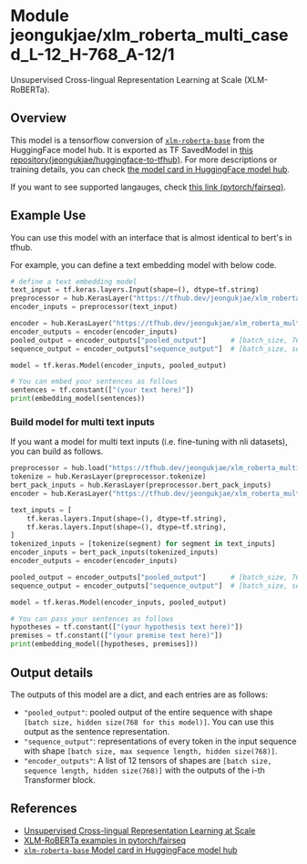 # Module jeongukjae/xlm_roberta_multi_cased_L-12_H-768_A-12/1

Unsupervised Cross-lingual Representation Learning at Scale (XLM-RoBERTa).

<!-- asset-path: https://storage.googleapis.com/jeongukjae-tf-models/RoBERTa/xlm_roberta_cased_L-12_H-768_A-12.tar.gz -->
<!-- network-architecture: transformer -->
<!-- task: text-embedding -->
<!-- fine-tunable: true -->
<!-- license: mit -->
<!-- format: saved_model_2 -->
<!-- language: ar -->
<!-- language: as -->
<!-- language: bg -->
<!-- language: bn -->
<!-- language: ca -->
<!-- language: cs -->
<!-- language: da -->
<!-- language: de -->
<!-- language: el -->
<!-- language: en -->
<!-- language: es -->
<!-- language: et -->
<!-- language: fa -->
<!-- language: fi -->
<!-- language: fr -->
<!-- language: gu -->
<!-- language: he -->
<!-- language: hi -->
<!-- language: hr -->
<!-- language: hu -->
<!-- language: id -->
<!-- language: it -->
<!-- language: ja -->
<!-- language: ko -->
<!-- language: kn -->
<!-- language: lt -->
<!-- language: lv -->
<!-- language: ml -->
<!-- language: mr -->
<!-- language: ms -->
<!-- language: ne -->
<!-- language: nl -->
<!-- language: no -->
<!-- language: or -->
<!-- language: pa -->
<!-- language: pl -->
<!-- language: pt -->
<!-- language: ro -->
<!-- language: ru -->
<!-- language: sa -->
<!-- language: sd -->
<!-- language: sk -->
<!-- language: sl -->
<!-- language: sr -->
<!-- language: sv -->
<!-- language: ta -->
<!-- language: th -->
<!-- language: tr -->
<!-- language: uk -->
<!-- language: ur -->
<!-- language: vi -->
<!-- language: zh-cn -->
<!-- language: zh-tw -->

## Overview

This model is a tensorflow conversion of [`xlm-roberta-base`](https://huggingface.co/xlm-roberta-base) from the HuggingFace model hub. It is exported as TF SavedModel in [this repository(jeongukjae/huggingface-to-tfhub)](https://github.com/jeongukjae/huggingface-to-tfhub). For more descriptions or training details, you can check [the model card in HuggingFace model hub](https://huggingface.co/xlm-roberta-base).

If you want to see supported langauges, check [this link (pytorch/fairseq)](https://github.com/pytorch/fairseq/tree/main/examples/xlmr#introduction).

## Example Use

You can use this model with an interface that is almost identical to bert's in tfhub.

For example, you can define a text embedding model with below code.

```python
# define a text embedding model
text_input = tf.keras.layers.Input(shape=(), dtype=tf.string)
preprocessor = hub.KerasLayer("https://tfhub.dev/jeongukjae/xlm_roberta_multi_cased_preprocess/1")
encoder_inputs = preprocessor(text_input)

encoder = hub.KerasLayer("https://tfhub.dev/jeongukjae/xlm_roberta_multi_cased_L-12_H-768_A-12/1", trainable=True)
encoder_outputs = encoder(encoder_inputs)
pooled_output = encoder_outputs["pooled_output"]      # [batch_size, 768].
sequence_output = encoder_outputs["sequence_output"]  # [batch_size, seq_length, 768].

model = tf.keras.Model(encoder_inputs, pooled_output)

# You can embed your sentences as follows
sentences = tf.constant(["(your text here)"])
print(embedding_model(sentences))
```

### Build model for multi text inputs

If you want a model for multi text inputs (i.e. fine-tuning with nli datasets), you can build as follows.

```python
preprocessor = hub.load("https://tfhub.dev/jeongukjae/xlm_roberta_multi_cased_preprocess/1")
tokenize = hub.KerasLayer(preprocessor.tokenize)
bert_pack_inputs = hub.KerasLayer(preprocessor.bert_pack_inputs)
encoder = hub.KerasLayer("https://tfhub.dev/jeongukjae/xlm_roberta_multi_cased_L-12_H-768_A-12/1", trainable=True)

text_inputs = [
    tf.keras.layers.Input(shape=(), dtype=tf.string),
    tf.keras.layers.Input(shape=(), dtype=tf.string),
]
tokenized_inputs = [tokenize(segment) for segment in text_inputs]
encoder_inputs = bert_pack_inputs(tokenized_inputs)
encoder_outputs = encoder(encoder_inputs)

pooled_output = encoder_outputs["pooled_output"]      # [batch_size, 768].
sequence_output = encoder_outputs["sequence_output"]  # [batch_size, seq_length, 768].

model = tf.keras.Model(encoder_inputs, pooled_output)

# You can pass your sentences as follows
hypotheses = tf.constant(["(your hypothesis text here)"])
premises = tf.constant(["(your premise text here)"])
print(embedding_model([hypotheses, premises]))
```

## Output details

The outputs of this model are a dict, and each entries are as follows:

* `"pooled_output"`: pooled output of the entire sequence with shape `[batch size, hidden size(768 for this model)]`. You can use this output as the sentence representation.
* `"sequence_output"`: representations of every token in the input sequence with shape `[batch size, max sequence length, hidden size(768)]`.
* `"encoder_outputs"`: A list of 12 tensors of shapes are `[batch size, sequence length, hidden size(768)]` with the outputs of the i-th Transformer block.

## References

* [Unsupervised Cross-lingual Representation Learning at Scale](https://arxiv.org/abs/1911.02116)
* [XLM-RoBERTa examples in pytorch/fairseq](https://github.com/pytorch/fairseq/tree/main/examples/xlmr)
* [`xlm-roberta-base` Model card in HuggingFace model hub](https://huggingface.co/xlm-roberta-base)
